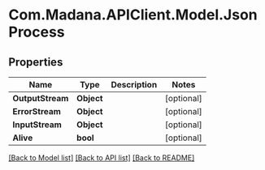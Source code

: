 
# Com.Madana.APIClient.Model.JsonProcess

## Properties

Name | Type | Description | Notes
------------ | ------------- | ------------- | -------------
**OutputStream** | **Object** |  | [optional] 
**ErrorStream** | **Object** |  | [optional] 
**InputStream** | **Object** |  | [optional] 
**Alive** | **bool** |  | [optional] 

[[Back to Model list]](../README.md#documentation-for-models)
[[Back to API list]](../README.md#documentation-for-api-endpoints)
[[Back to README]](../README.md)

